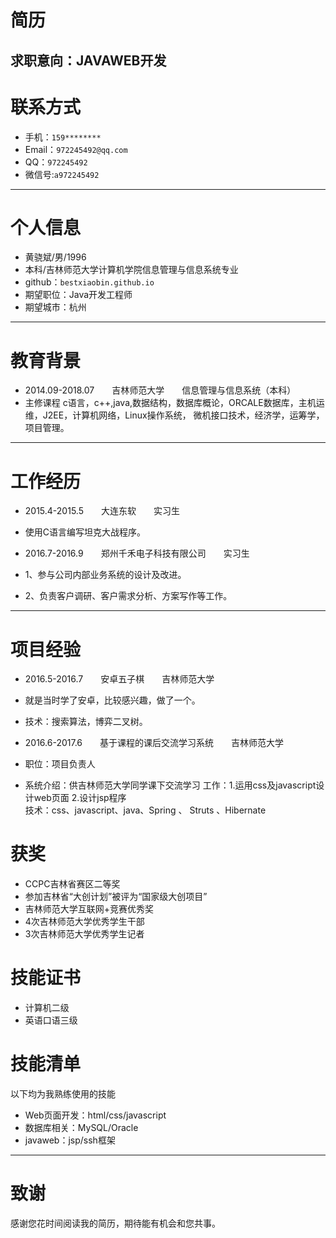 # 简历
求职意向：JAVAWEB开发
---
# 联系方式


- 手机：```159******** ```
- Email：```972245492@qq.com ```
- QQ：```972245492```
- 微信号:```a972245492```

---

# 个人信息

 - 黄骁斌/男/1996 
 - 本科/吉林师范大学计算机学院信息管理与信息系统专业
 - github：```bestxiaobin.github.io```
 - 期望职位：Java开发工程师
 - 期望城市：杭州

---
# 教育背景
- 2014.09-2018.07　　吉林师范大学　　信息管理与信息系统（本科）
- 主修课程
c语言，c++,java,数据结构，数据库概论，ORCALE数据库，主机运维，J2EE，计算机网络，Linux操作系统， 微机接口技术，经济学，运筹学，项目管理。

---
# 工作经历
- 2015.4-2015.5　　大连东软　　实习生
- 使用C语言编写坦克大战程序。  

- 2016.7-2016.9　　郑州千禾电子科技有限公司　　实习生
- 1、参与公司内部业务系统的设计及改进。
- 2、负责客户调研、客户需求分析、方案写作等工作。


---

# 项目经验
- 2016.5-2016.7　　安卓五子棋　　吉林师范大学
- 就是当时学了安卓，比较感兴趣，做了一个。
- 技术：搜索算法，博弈二叉树。

- 2016.6-2017.6　　基于课程的课后交流学习系统　　吉林师范大学
- 职位：项目负责人
- 系统介绍：供吉林师范大学同学课下交流学习
工作：1.运用css及javascript设计web页面  2.设计jsp程序  
技术：css、javascript、java、Spring 、 Struts 、Hibernate

# 获奖
- CCPC吉林省赛区二等奖
- 参加吉林省“大创计划”被评为“国家级大创项目”
- 吉林师范大学互联网+竞赛优秀奖
- 4次吉林师范大学优秀学生干部
- 3次吉林师范大学优秀学生记者

# 技能证书
- 计算机二级
- 英语口语三级

# 技能清单

以下均为我熟练使用的技能

- Web页面开发：html/css/javascript
- 数据库相关：MySQL/Oracle
- javaweb：jsp/ssh框架






---

# 致谢
感谢您花时间阅读我的简历，期待能有机会和您共事。
